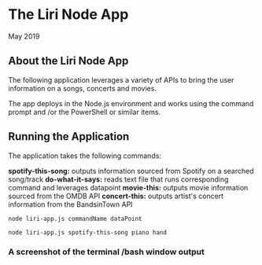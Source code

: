 # The Liri Node App

May 2019

## About the Liri Node App

The following application leverages a variety of APIs to bring the user information on a songs, concerts and movies. 

The app deploys in the Node.js environment and works using the command prompt and /or the PowerShell or similar items.

## Running the Application

The application takes the following commands:

**spotify-this-song:** outputs information sourced from Spotify on a searched song/track
**do-what-it-says:** reads text file that runs corresponding command and leverages datapoint
**movie-this:** outputs movie information sourced from the OMDB API
**concert-this:** outputs artist's concert information from the BandsinTown API

```
node liri-app.js commandName dataPoint
```

```
node liri-app.js spotify-this-song piano hand
```

### A screenshot of the terminal /bash window output
